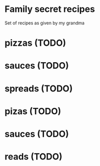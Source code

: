 # Family secret recipes

Set of recipes as given by my grandma

 # pizzas (TODO)
 # sauces (TODO)
 # spreads (TODO)

 # pizas (TODO)
 # sauces (TODO)
 # reads (TODO)

